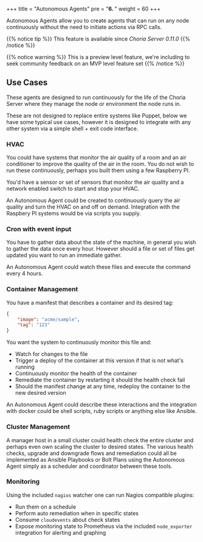 +++
title = "Autonomous Agents"
pre = "<b>6. </b>"
weight = 60
+++

Autonomous Agents allow you to create agents that can run on any node continuously without the need to initiate actions via RPC calls.

{{% notice tip %}}
This feature is available since *Choria Server 0.11.0*
{{% /notice %}}

{{% notice warning %}}
This is a preview level feature, we're including to seek community feedback on an MVP level feature set
{{% /notice %}}

## Use Cases

These agents are designed to run continuously for the life of the Choria Server where they manage the node or environment the node runs in.

These are not designed to replace entire systems like Puppet, below we have some typical use cases, however it is designed to integrate with any other system via a simple shell + exit code interface.

### HVAC

You could have systems that monitor the air quality of a room and an air conditioner to improve the quality of the air in the room.  You do not wish to run these continuously, perhaps you built them using a few Raspberry PI.

You'd have a sensor or set of sensors that monitor the air quality and a network enabled switch to start and stop your HVAC.

An Autonomous Agent could be created to continuously query the air quality and turn the HVAC on and off on demand. Integration with the Raspbery PI systems would be via scripts you supply.

### Cron with event input

You have to gather data about the state of the machine, in general you wish to gather the data once every hour. However should a file or set of files get updated you want to run an immediate gather.

An Autonomous Agent could watch these files and execute the command every 4 hours.

### Container Management

You have a manifest that describes a container and its desired tag:

```json
{
    "image": "acme/sample",
    "tag": "123"
}
```

You want the system to continuously monitor this file and:

 * Watch for changes to the file
 * Trigger a deploy of the container at this version if that is not what's running
 * Continuously monitor the health of the container
 * Remediate the container by restarting it should the health check fail
 * Should the manifest change at any time, redeploy the container to the new desired version

 An Autonomous Agent could describe these interactions and the integration with docker could be shell scripts, ruby scripts or anything else like Ansible.

### Cluster Management

A manager host in a small cluster could health check the entire cluster and perhaps even own scaling the cluster to desired states.  The various health checks, upgrade and downgrade flows and remediation could all be implemented as Ansible Playbooks or Bolt Plans using the Autonomous Agent simply as a scheduler and coordinator between these tools.

### Monitoring

Using the included `nagios` watcher one can run Nagios compatible plugins:

 * Run them on a schedule
 * Perform auto remediation when in specific states
 * Consume `cloudevents` about check states 
 * Expose monitoring state to Prometheus via the included `node_exporter` integration for alerting and graphing
